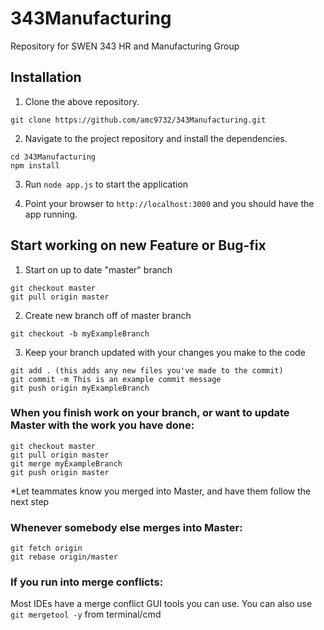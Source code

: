 # 343Manufacturing
Repository for SWEN 343 HR and Manufacturing Group

## Installation
1) Clone the above repository.
```
git clone https://github.com/amc9732/343Manufacturing.git
```

2) Navigate to the project repository and install the dependencies.
```
cd 343Manufacturing
npm install
```

3) Run `node app.js` to start the application

4) Point your browser to `http://localhost:3000` and you should have the app running.

## Start working on new Feature or Bug-fix
1) Start on up to date "master" branch
```
git checkout master
git pull origin master
```

2) Create new branch off of master branch
```
git checkout -b myExampleBranch
```

3) Keep your branch updated with your changes you make to the code
```
git add . (this adds any new files you've made to the commit)
git commit -m This is an example commit message
git push origin myExampleBranch
```

### When you finish work on your branch, or want to update Master with the work you have done:
```
git checkout master
git pull origin master
git merge myExampleBranch
git push origin master
```
*Let teammates know you merged into Master, and have them follow the next step

### Whenever somebody else merges into Master:
```
git fetch origin
git rebase origin/master
```

### If you run into merge conflicts:
Most IDEs have a merge conflict GUI tools you can use.
You can also use ```git mergetool -y``` from terminal/cmd